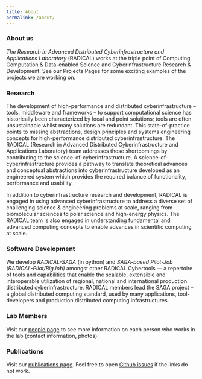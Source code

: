 ```yaml
---
title: About
permalink: /about/
---
```


### About us
*The Research in Advanced Distributed Cyberinfrastructure and Applications Laboratory*
(RADICAL) works at the triple point of Computing, Computation & Data-enabled Science 
and Cyberinfrastructure Research & Development. See our Projects Pages for some 
exciting examples of the projects we are working on.

### Research
The development of high-performance and distributed cyberinfrastructure – tools, 
middleware and frameworks – to support computational science has historically 
been characterized by local and point solutions; tools are often unsustainable 
whilst many solutions are redundant. This state-of-practice points to missing 
abstractions, design principles and systems engineering concepts for high-performance 
distributed cyberinfrastructure. The RADICAL (Research in Advanced Distributed 
Cyberinfrastructure and Applications Laboratory) team addresses these shortcomings 
by contributing to the science-of-cyberinfrastructure. A science-of-cyberinfrastructure 
provides a pathway to translate theoretical advances and conceptual abstractions 
into cyberinfrastructure developed as an engineered system which provides the 
required balance of functionality, performance and usability.

In addition to cyberinfrastructure research and development, RADICAL is engaged 
in using advanced cyberinfrastructure to address a diverse set of challenging 
science & engineering problems at scale, ranging from biomolecular sciences to 
polar science and high-energy physics. The RADICAL team is also engaged in understanding 
fundamental and advanced computing concepts to enable advances in scientific 
computing at scale.

### Software Development
We develop *RADICAL-SAGA* (in python) and *SAGA-based Pilot-Job (RADICAL-Pilot/BigJob)* 
amongst other RADICAL Cybertools — a repertoire of  tools and capabilities that 
enable the scalable, extensible and interoperable utilization of regional, 
national and international production distributed cyberinfrastructure.  RADICAL 
members lead the SAGA project – a global distributed computing standard, used 
by many applications, tool-developers and production distributed computing 
infrastructures.

### Lab Members
Visit our [people page](http://radical.rutgers.edu/people/) to see more information 
on each person who works in the lab (contact information, photos).


### Publications

Visit our [publications page](http://radical.rutgers.edu/publications/). Feel 
free to open [Github issues](https://github.com/radical-group/radical-group.github.io/issues) 
if the links do not work.
